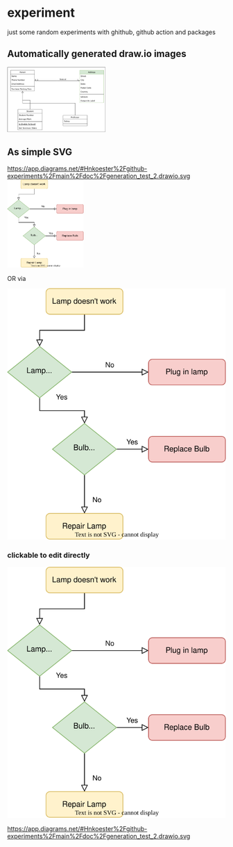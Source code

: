 # experiment
just some random experiments with ghithub, github action and packages


## Automatically generated draw.io images

[<img src="doc/drawio-assets/generation_test-Page-1.png" width=45% >](doc/drawio-assets/generation_test-Page-1.png)

## As simple SVG

https://app.diagrams.net/#Hnkoester%2Fgithub-experiments%2Fmain%2Fdoc%2Fgeneration_test_2.drawio.svg
[<img src="./doc/generation_test_2.drawio.svg" width=35% >](doc/generation_test_2.drawio.svg)

OR via

[![Test Embedding draw.io](./doc/generation_test_2.drawio.svg)](doc/generation_test_2.drawio.svg)

### clickable to edit directly
[![Test Embedding draw.io](./doc/generation_test_2.drawio.svg)](https://app.diagrams.net/#Hnkoester/github-experiments/main/doc/generation_test_2.drawio.svg)

https://app.diagrams.net/#Hnkoester%2Fgithub-experiments%2Fmain%2Fdoc%2Fgeneration_test_2.drawio.svg
